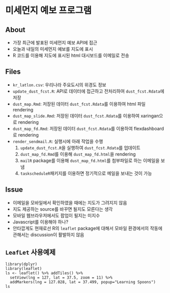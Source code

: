 # 미세먼지 예보 프로그램

## About
+ 가장 최근에 발표된 미세먼지 예보 API에 접근
+ 오늘과 내일의 미세먼지 예보를 지도에 표시
+ R 코드를 이용해 지도에 표시된 html 대시보드를 이메일로 전송

## Files
+ `kr_latlon.csv`: 우리나라 주요도시의 위경도 정보
+ `update_dust_fcst.R`: API로 데이터에 접근하고 전처리하여 `dust_fcst.Rdata`에 저장
+ `dust_map.Rmd`: 저장된 데이터 `dust_fcst.Rdata`를 이용하여 html 파일 rendering
+ `dust_map_slide.Rmd`: 저장된 데이터 `dust_fcst.Rdata`를 이용하여 xaringan으로 rendering
+ `dust_map_fd.Rmd`: 저장된 데이터 `dust_fcst.Rdata`를 이용하여 flexdashboard로 rendering
+ `render_sendmail.R`: 실행시에 아래 작업을 수행
    1. `update_dust_fcst.R`을 실행하여 `dust_fcst.Rdata`를 업데이트
    2. `dust_map_fd.Rmd`를 이용해 `dust_map_fd.html`을 rendering 
    3. `mailR` package를 이용해 `dust_map_fd.html`를 첨부파일로 하는 이메일을 보냄
    4. `taskscheduleR`패키지를 이용하면 정기적으로 메일을 보내는 것이 가능
    
## Issue
+ 이메일을 모바일에서 확인하였을 때에는 지도가 그려지지 않음
+ 지도 제공하는 source를 바꾸면 될지도 모른다는 생각
+ 모바일 웹브라우저에서도 팝업이 될지는 미지수
+ Javascript를 이용해야 하나?
+ 안타깝게도 현재로선 R의 `leaflet` package에 대해서 모바일 환경에서의 작동에 관해서는 discussion이 활발하지 않음

## `LeafLet` 사용예제

```
library(dplyr)
library(leaflet)
ls <- leaflet() %>% addTiles() %>%
  setView(lng = 127, lat = 37.5, zoom = 11) %>%
  addMarkers(lng = 127.028, lat = 37.499, popup="Learning Spoons")
ls
```
